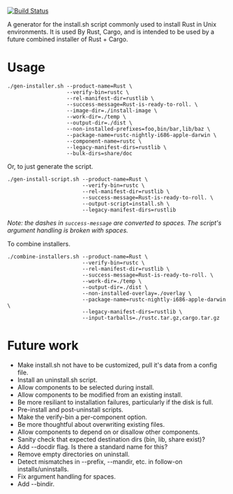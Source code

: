[![Build Status](https://travis-ci.org/rust-lang/rust-installer.svg?branch=master)](https://travis-ci.org/rust-lang/rust-installer)

A generator for the install.sh script commonly used to install Rust in
Unix environments. It is used By Rust, Cargo, and is intended to be
used by a future combined installer of Rust + Cargo.

# Usage

```
./gen-installer.sh --product-name=Rust \
                   --verify-bin=rustc \
                   --rel-manifest-dir=rustlib \
                   --success-message=Rust-is-ready-to-roll. \
                   --image-dir=./install-image \
                   --work-dir=./temp \
                   --output-dir=./dist \
                   --non-installed-prefixes=foo,bin/bar,lib/baz \
                   --package-name=rustc-nightly-i686-apple-darwin \
                   --component-name=rustc \
                   --legacy-manifest-dirs=rustlib \
                   --bulk-dirs=share/doc
```

Or, to just generate the script.

```
./gen-install-script.sh --product-name=Rust \
                        --verify-bin=rustc \
                        --rel-manifest-dir=rustlib \
                        --success-message=Rust-is-ready-to-roll. \
                        --output-script=install.sh \
                        --legacy-manifest-dirs=rustlib
```

*Note: the dashes in `success-message` are converted to spaces. The
script's argument handling is broken with spaces.*

To combine installers.

```
./combine-installers.sh --product-name=Rust \
                        --verify-bin=rustc \
                        --rel-manifest-dir=rustlib \
                        --success-message=Rust-is-ready-to-roll. \
                        --work-dir=./temp \
                        --output-dir=./dist \
                        --non-installed-overlay=./overlay \
                        --package-name=rustc-nightly-i686-apple-darwin \
                        --legacy-manifest-dirs=rustlib \
                        --input-tarballs=./rustc.tar.gz,cargo.tar.gz
```

# Future work

* Make install.sh not have to be customized, pull it's data from a
  config file.
* Install an uninstall.sh script.
* Allow components to be selected during install.
* Allow components to be modified from an existing install.
* Be more resiliant to installation failures, particularly if the disk
  is full.
* Pre-install and post-uninstall scripts.
* Make the verify-bin a per-component option.
* Be more thoughtful about overwriting existing files.
* Allow components to depend on or disallow other components.
* Sanity check that expected destination dirs (bin, lib, share exist)?
* Add --docdir flag. Is there a standard name for this?
* Remove empty directories on uninstall.
* Detect mismatches in --prefix, --mandir, etc. in follow-on
  installs/uninstalls.
* Fix argument handling for spaces.
* Add --bindir.
